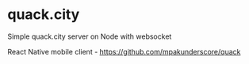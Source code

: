 # quack.city
Simple quack.city server on Node with websocket

React Native mobile client - https://github.com/mpakunderscore/quack
